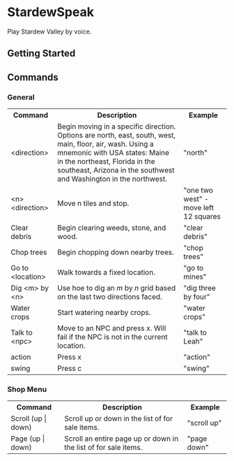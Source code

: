 # StardewSpeak

Play Stardew Valley by voice.

## Getting Started

## Commands
### General
<table>
    <tr>
        <th>Command</th>
        <th>Description</th>
        <th>Example</th>
    </tr>
    <tr>
        <td>&lt;direction&gt;</td>
        <td>Begin moving in a specific direction. Options are north, east, south, west, main, floor, air, wash. Using a mnemonic with USA states: Maine in the northeast, Florida in the southeast, Arizona in the southwest and Washington in the northwest.</td>
        <td>"north"</td>
    </tr>
    <tr>
        <td>&lt;n&gt; &lt;direction&gt;</td>
        <td>Move n tiles and stop.</td>
        <td>"one two west" - move left 12 squares</td>
    </tr>
    <tr>
        <td>Clear debris</td>
        <td>Begin clearing weeds, stone, and wood.</td>
        <td>"clear debris"</td>
    </tr>
    <tr>
        <td>Chop trees</td>
        <td>Begin chopping down nearby trees.</td>
        <td>"chop trees"</td>
    </tr>
    <tr>
        <td>Go to &lt;location&gt;</td>
        <td>Walk towards a fixed location.</td>
        <td>"go to mines"</td>
    </tr>
    <tr>
        <td>Dig &lt;m&gt; by &lt;n&gt;</td>
        <td>Use hoe to dig an <i>m</i> by <i>n</i> grid based on the last two directions faced.</td>
        <td>"dig three by four"</td>
    </tr>
    <tr>
        <td>Water crops</td>
        <td>Start watering nearby crops.</td>
        <td>"water crops"</td>
    </tr>
    <tr>
        <td>Talk to &lt;npc&gt;</td>
        <td>Move to an NPC and press x. Will fail if the NPC is not in the current location.</td>
        <td>"talk to Leah"</td>
    </tr>
    <tr>
        <td>action</td>
        <td>Press x</td>
        <td>"action"</td>
    </tr>
    <tr>
        <td>swing</td>
        <td>Press c</td>
        <td>"swing"</td>
    </tr>
</table>

### Shop Menu
<table>
    <tr>
        <th>Command</th>
        <th>Description</th>
        <th>Example</th>
    </tr>
    <tr>
        <td>Scroll (up  &#124; down)</td>
        <td>Scroll up or down in the list of for sale items.</td>
        <td>"scroll up"</td>
    </tr>
    <tr>
        <td>Page (up  &#124; down)</td>
        <td>Scroll an entire page up or down in the list of for sale items.</td>
        <td>"page down"</td>
    </tr>
</table>